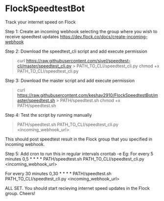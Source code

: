 # FlockSpeedtestBot
Track your internet speed on Flock

Step 1: Create an incoming webhook selecting the group where you wish to receive speedtest updates
https://dev.flock.co/docs/create-incoming-webhook

Step 2: Download the speedtest_cli script and add execute permission
>curl https://raw.githubusercontent.com/sivel/speedtest-cli/master/speedtest_cli.py > PATH_TO_CLI/speedtest_cli.py
>chmod +x PATH_TO_CLI/speedtest_cli.py

Step 3: Download the master script and add execute permission
>curl https://raw.githubusercontent.com/keshav2910/FlockSpeedtestBot/master/speedtest.sh > PATH/speedtest.sh
>chmod +x PATH/speedtest.sh

Step 4: Test the script by running manually
>PATH/speedtest.sh PATH_TO_CLI/speedtest_cli.py <incoming_webhook_url>

This should post speedtest result in the Flock group that you specified in incoming webhook.

Step 5: Add cron to run this in regular intervals
crontab -e
Eg: For every 5 minutes
0,5 * * * * PATH/speedtest.sh PATH_TO_CLI/speedtest_cli.py <incoming_webhook_url>

For every 30 minutes
0,30 * * * * PATH/speedtest.sh PATH_TO_CLI/speedtest_cli.py <incoming_webhook_url>

ALL SET. You should start recieving internet speed updates in the Flock group.
Cheers!


